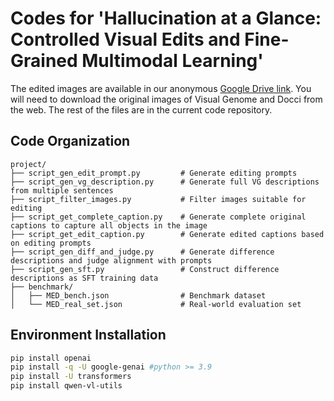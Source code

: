 # Codes for 'Hallucination at a Glance: Controlled Visual Edits and Fine-Grained Multimodal Learning'
The edited images are available in our anonymous [Google Drive link](https://drive.google.com/drive/folders/1iFkiwohCa5kP5mifpRppkW1hqg3nItYD?usp=sharing). You will need to download the original images of Visual Genome and Docci from the web. The rest of the files are in the current code repository.

## Code Organization

```
project/
├── script_gen_edit_prompt.py         # Generate editing prompts
├── script_gen_vg_description.py      # Generate full VG descriptions from multiple sentences
├── script_filter_images.py           # Filter images suitable for editing
├── script_get_complete_caption.py    # Generate complete original captions to capture all objects in the image
├── script_get_edit_caption.py        # Generate edited captions based on editing prompts
├── script_gen_diff_and_judge.py      # Generate difference descriptions and judge alignment with prompts
├── script_gen_sft.py                 # Construct difference descriptions as SFT training data
├── benchmark/
│   ├── MED_bench.json                # Benchmark dataset
│   └── MED_real_set.json             # Real-world evaluation set
```

## Environment Installation
```bash
pip install openai
pip install -q -U google-genai #python >= 3.9
pip install -U transformers
pip install qwen-vl-utils
```

